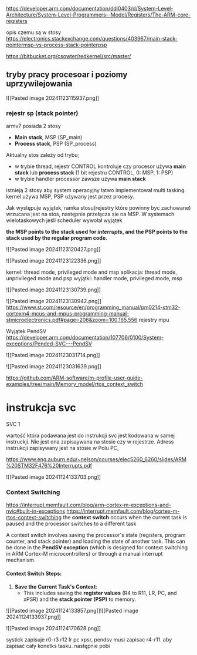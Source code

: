 
https://developer.arm.com/documentation/ddi0403/d/System-Level-Architecture/System-Level-Programmers--Model/Registers/The-ARM-core-registers

opis czemu są w stosy
https://electronics.stackexchange.com/questions/403967/main-stack-pointermsp-vs-process-stack-pointerpsp

https://bitbucket.org/csowter/redkernel/src/master/


## tryby pracy procesoar i poziomy uprzywilejowania

![[Pasted image 20241123115937.png]]

### rejestr sp (stack pointer)

armv7 posiada 2 stosy
- **Main stack**, MSP (SP_main)
- **Process stack**, PSP (SP_process)

Aktualny stos zależy od trybu;
 - w trybie thread, rejestr CONTROL kontroluje czy procesor używa **main stack** lub **process stack** (1 bit rejestru CONTROL, 0: MSP, 1: PSP)
 - w trybie handler processor zawsze używa **main stack**

istnieją 2 stosy aby system operacyjny łatwo implementował multi tasking. kernel używa MSP, PSP używany jest przez procesy. 

Jak występuje wyjątek, ramka stosu(rejestry które powinny byc zachowane) wrzucana jest na stos, następnie przełącza sie na MSP.
W systemach wielotaskowych jeśli scheduler wywołał wyjątek

**the MSP points to the stack used for _interrupts_, and the PSP points to the stack used by the regular program code.**


![[Pasted image 20241123120427.png]]



![[Pasted image 20241123122336.png]]

kernel: thread mode, privileged mode and msp
aplikacja: thread mode, unprivileged mode and psp
wyjątki: handler mode, privileged mode, msp


![[Pasted image 20241123130739.png]]

![[Pasted image 20241123130942.png]]
https://www.st.com/resource/en/programming_manual/pm0214-stm32-cortexm4-mcus-and-mpus-programming-manual-stmicroelectronics.pdf#page=206&zoom=100,165,556
rejestry mpu



Wyjątek PendSV
https://developer.arm.com/documentation/107706/0100/System-exceptions/Pended-SVC---PendSV

![[Pasted image 20241123031714.png]]

![[Pasted image 20241123031639.png]]

https://github.com/ARM-software/m-profile-user-guide-examples/tree/main/Memory_model/rtos_context_switch



# instrukcja svc

SVC 1

wartość która podawana jest do instrukcji svc jest kodowana w samej instruckji. Nie jest ona zapisaywana na stosie czy w rejestrze. Adress instrukcji zapisywany jest na stosie w Polu PC, 

https://www.eng.auburn.edu/~nelson/courses/elec5260_6260/slides/ARM%20STM32F476%20Interrupts.pdf

![[Pasted image 20241124133703.png]]

### **Context Switching**
https://interrupt.memfault.com/blog/arm-cortex-m-exceptions-and-nvic#built-in-exceptions
https://interrupt.memfault.com/blog/cortex-m-rtos-context-switching
the **context switch** occurs when the current task is paused and the processor switches to a different task

A context switch involves saving the processor's state (registers, program counter, and stack pointer) and loading the state of another task. This can be done in the **PendSV exception** (which is designed for context switching in ARM Cortex-M microcontrollers) or through a manual interrupt mechanism.

#### **Context Switch Steps**:

1. **Save the Current Task's Context**:
    - This includes saving the **register values** (R4 to R11, LR, PC, and xPSR) and the **stack pointer (PSP)** to memory.


![[Pasted image 20241124133857.png]]![[Pasted image 20241124133937.png]]


![[Pasted image 20241124170628.png]]


systick zapisuje r0-r3 r12 lr pc xpsr, pendsv musi zapisac r4-r11. aby zapisać cały konetks tasku. następnie pobi
